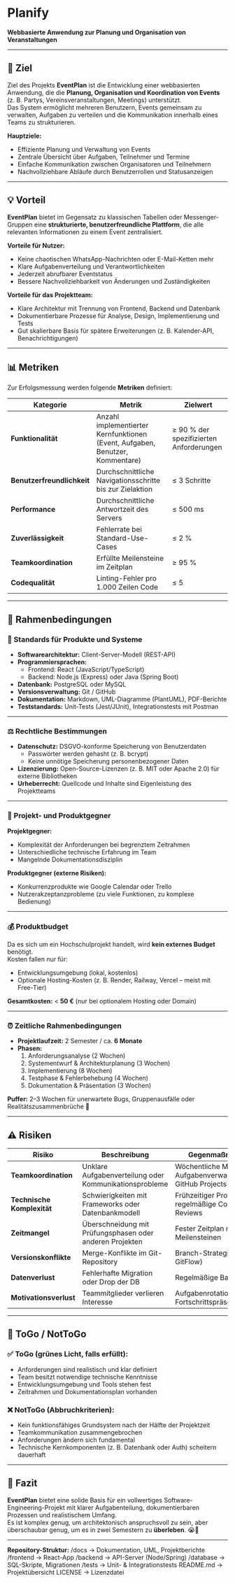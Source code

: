 # Planify 
**Webbasierte Anwendung zur Planung und Organisation von Veranstaltungen**

---

## 🎯 Ziel

Ziel des Projekts **EventPlan** ist die Entwicklung einer webbasierten Anwendung, die die **Planung, Organisation und Koordination von Events** (z. B. Partys, Vereinsveranstaltungen, Meetings) unterstützt.  
Das System ermöglicht mehreren Benutzern, Events gemeinsam zu verwalten, Aufgaben zu verteilen und die Kommunikation innerhalb eines Teams zu strukturieren.  

**Hauptziele:**
- Effiziente Planung und Verwaltung von Events
- Zentrale Übersicht über Aufgaben, Teilnehmer und Termine
- Einfache Kommunikation zwischen Organisatoren und Teilnehmern
- Nachvollziehbare Abläufe durch Benutzerrollen und Statusanzeigen

---

## 💡 Vorteil

**EventPlan** bietet im Gegensatz zu klassischen Tabellen oder Messenger-Gruppen eine **strukturierte, benutzerfreundliche Plattform**, die alle relevanten Informationen zu einem Event zentralisiert.  

**Vorteile für Nutzer:**
- Keine chaotischen WhatsApp-Nachrichten oder E-Mail-Ketten mehr  
- Klare Aufgabenverteilung und Verantwortlichkeiten  
- Jederzeit abrufbarer Eventstatus  
- Bessere Nachvollziehbarkeit von Änderungen und Zuständigkeiten  

**Vorteile für das Projektteam:**
- Klare Architektur mit Trennung von Frontend, Backend und Datenbank  
- Dokumentierbare Prozesse für Analyse, Design, Implementierung und Tests  
- Gut skalierbare Basis für spätere Erweiterungen (z. B. Kalender-API, Benachrichtigungen)

---

## 📊 Metriken

Zur Erfolgsmessung werden folgende **Metriken** definiert:

| Kategorie | Metrik | Zielwert |
|------------|--------|-----------|
| **Funktionalität** | Anzahl implementierter Kernfunktionen (Event, Aufgaben, Benutzer, Kommentare) | ≥ 90 % der spezifizierten Anforderungen |
| **Benutzerfreundlichkeit** | Durchschnittliche Navigationsschritte bis zur Zielaktion | ≤ 3 Schritte |
| **Performance** | Durchschnittliche Antwortzeit des Servers | ≤ 500 ms |
| **Zuverlässigkeit** | Fehlerrate bei Standard-Use-Cases | ≤ 2 % |
| **Teamkoordination** | Erfüllte Meilensteine im Zeitplan | ≥ 95 % |
| **Codequalität** | Linting-Fehler pro 1.000 Zeilen Code | ≤ 5 |

---

## 🧱 Rahmenbedingungen

### 🔧 Standards für Produkte und Systeme
- **Softwarearchitektur:** Client-Server-Modell (REST-API)
- **Programmiersprachen:**  
  - Frontend: React (JavaScript/TypeScript)  
  - Backend: Node.js (Express) oder Java (Spring Boot)
- **Datenbank:** PostgreSQL oder MySQL  
- **Versionsverwaltung:** Git / GitHub  
- **Dokumentation:** Markdown, UML-Diagramme (PlantUML), PDF-Berichte  
- **Teststandards:** Unit-Tests (Jest/JUnit), Integrationstests mit Postman

---

### ⚖️ Rechtliche Bestimmungen
- **Datenschutz:** DSGVO-konforme Speicherung von Benutzerdaten  
  - Passwörter werden gehasht (z. B. bcrypt)  
  - Keine unnötige Speicherung personenbezogener Daten  
- **Lizenzierung:** Open-Source-Lizenzen (z. B. MIT oder Apache 2.0) für externe Bibliotheken  
- **Urheberrecht:** Quellcode und Inhalte sind Eigenleistung des Projektteams  

---

### 🧍 Projekt- und Produktgegner
**Projektgegner:**  
- Komplexität der Anforderungen bei begrenztem Zeitrahmen  
- Unterschiedliche technische Erfahrung im Team  
- Mangelnde Dokumentationsdisziplin  

**Produktgegner (externe Risiken):**  
- Konkurrenzprodukte wie Google Calendar oder Trello  
- Nutzerakzeptanzprobleme (zu viele Funktionen, zu komplexe Bedienung)  

---

### 💰 Produktbudget
Da es sich um ein Hochschulprojekt handelt, wird **kein externes Budget** benötigt.  
Kosten fallen nur für:
- Entwicklungsumgebung (lokal, kostenlos)  
- Optionale Hosting-Kosten (z. B. Render, Railway, Vercel – meist mit Free-Tier)  

**Gesamtkosten:** < **50 €** (nur bei optionalem Hosting oder Domain)

---

### ⏰ Zeitliche Rahmenbedingungen
- **Projektlaufzeit:** 2 Semester / ca. **6 Monate**  
- **Phasen:**
  1. Anforderungsanalyse (2 Wochen)  
  2. Systementwurf & Architekturplanung (3 Wochen)  
  3. Implementierung (8 Wochen)  
  4. Testphase & Fehlerbehebung (4 Wochen)  
  5. Dokumentation & Präsentation (3 Wochen)  

**Puffer:** 2–3 Wochen für unerwartete Bugs, Gruppenausfälle oder Realitätszusammenbrüche 🥀  

---

## ⚠️ Risiken

| Risiko | Beschreibung | Gegenmaßnahme |
|--------|---------------|----------------|
| **Teamkoordination** | Unklare Aufgabenverteilung oder Kommunikationsprobleme | Wöchentliche Meetings, Aufgabenverwaltung in GitHub Projects |
| **Technische Komplexität** | Schwierigkeiten mit Frameworks oder Datenbankmodell | Frühzeitiger Prototyp, regelmäßige Code-Reviews |
| **Zeitmangel** | Überschneidung mit Prüfungsphasen oder anderen Projekten | Fester Zeitplan mit Meilensteinen |
| **Versionskonflikte** | Merge-Konflikte im Git-Repository | Branch-Strategie (z. B. GitFlow) |
| **Datenverlust** | Fehlerhafte Migration oder Drop der DB | Regelmäßige Backups |
| **Motivationsverlust** | Teammitglieder verlieren Interesse | Aufgabenrotation, Fortschrittspräsentationen |

---

## 🚦 ToGo / NotToGo

### ✅ **ToGo (grünes Licht, falls erfüllt):**
- Anforderungen sind realistisch und klar definiert  
- Team besitzt notwendige technische Kenntnisse  
- Entwicklungsumgebung und Tools stehen fest  
- Zeitrahmen und Dokumentationsplan vorhanden  

### ❌ **NotToGo (Abbruchkriterien):**
- Kein funktionsfähiges Grundsystem nach der Hälfte der Projektzeit  
- Teamkommunikation zusammengebrochen  
- Anforderungen ändern sich fundamental  
- Technische Kernkomponenten (z. B. Datenbank oder Auth) scheitern dauerhaft  

---

## 🧾 Fazit
**EventPlan** bietet eine solide Basis für ein vollwertiges Software-Engineering-Projekt mit klarer Aufgabenteilung, dokumentierbaren Prozessen und realistischem Umfang.  
Es ist komplex genug, um architektonisch anspruchsvoll zu sein, aber überschaubar genug, um es in zwei Semestern zu **überleben**. 😭🙏  

---

**Repository-Struktur:**
/docs → Dokumentation, UML, Projektberichte
/frontend → React-App
/backend → API-Server (Node/Spring)
/database → SQL-Skripte, Migrationen
/tests → Unit- & Integrationstests
README.md → Projektübersicht
LICENSE → Lizenzdatei